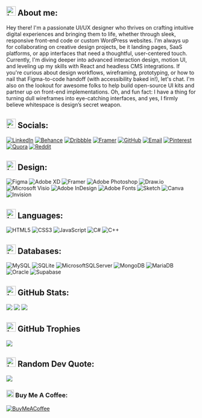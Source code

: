## <img width="25" height="25" alt="image" src="https://github.com/user-attachments/assets/41a80708-db4e-485b-8fa6-4a48510655ce" /> About me:
Hey there! I'm a passionate UI/UX designer who thrives on crafting intuitive digital experiences and bringing them to life, whether through sleek, responsive front-end code or custom WordPress websites. I'm always up for collaborating on creative design projects, be it landing pages, SaaS platforms, or app interfaces that need a thoughtful, user-centered touch. Currently, I'm diving deeper into advanced interaction design, motion UI, and leveling up my skills with React and headless CMS integrations. If you're curious about design workflows, wireframing, prototyping, or how to nail that Figma-to-code handoff (with accessibility baked in!), let's chat. I'm also on the lookout for awesome folks to help build open-source UI kits and partner up on front-end implementations. Oh, and fun fact: I have a thing for turning dull wireframes into eye-catching interfaces, and yes, I firmly believe whitespace is design’s secret weapon.

## <img width="25" height="25" alt="image" src="https://github.com/user-attachments/assets/a3153b49-e228-46fd-89cf-7195866148da" /> Socials:
[![LinkedIn](https://img.shields.io/badge/LinkedIn-0A66C2?logo=linkedin&logoColor=white)](https://linkedin.com/in/obstinate)
[![Behance](https://img.shields.io/badge/Behance-1769ff?logo=behance&logoColor=white)](https://behance.net/mustafa_zahid)
[![Dribbble](https://img.shields.io/badge/Dribbble-EA4C89?logo=dribbble&logoColor=white)](https://dribbble.com/mustafazahid)
[![Framer](https://img.shields.io/badge/Framer-0055FF?logo=framer&logoColor=white)](https://mustafazahid.framer.website/)
[![GitHub](https://img.shields.io/badge/GitHub-181717?logo=github&logoColor=white)](https://github.com/mustfa-zahid)
[![Email](https://img.shields.io/badge/Email-D14836?logo=gmail&logoColor=white)](mailto:mustafazahid00112@gmail.com)
[![Pinterest](https://img.shields.io/badge/Pinterest-E60023?logo=pinterest&logoColor=white)](https://pinterest.com/mustafazahid1)
[![Quora](https://img.shields.io/badge/Quora-B92B27?logo=quora&logoColor=white)](https://quora.com/profile/Ali-Mustafa-346)
[![Reddit](https://img.shields.io/badge/Reddit-FF4500?logo=reddit&logoColor=white)](https://reddit.com/user/Unfair_Reflection_15)

## <img width="25" height="25" alt="image" src="https://github.com/user-attachments/assets/6b64b36b-4053-4395-bad1-5b07ee985b5c" /> Design:
![Figma](https://img.shields.io/badge/figma-%23F24E1E.svg?style=for-the-badge&logo=figma&logoColor=white)
![Adobe XD](https://img.shields.io/badge/Adobe%20XD-470137?style=for-the-badge&logo=Adobe%20XD&logoColor=#FF61F6)
![Framer](https://img.shields.io/badge/Framer-black?style=for-the-badge&logo=framer&logoColor=blue)
![Adobe Photoshop](https://img.shields.io/badge/adobe%20photoshop-%2331A8FF.svg?style=for-the-badge&logo=adobe%20photoshop&logoColor=white)
![Draw.io](https://img.shields.io/badge/draw.io-%230075C2.svg?style=for-the-badge&logo=diagramsdotnet&logoColor=white)
![Microsoft Visio](https://img.shields.io/badge/Visio-2B579A?style=for-the-badge&logo=microsoftvisio&logoColor=white)
![Adobe InDesign](https://img.shields.io/badge/Adobe%20InDesign-49021F?style=for-the-badge&logo=adobeindesign&logoColor=FF3366)
![Adobe Fonts](https://img.shields.io/badge/Adobe%20Fonts-000B1D.svg?style=for-the-badge&logo=Adobe%20Fonts&logoColor=white)
![Sketch](https://img.shields.io/badge/Sketch-FFB387?style=for-the-badge&logo=sketch&logoColor=black)
![Canva](https://img.shields.io/badge/Canva-%2300C4CC.svg?style=for-the-badge&logo=Canva&logoColor=white)
![Invision](https://img.shields.io/badge/invision-FF3366?style=for-the-badge&logo=invision&logoColor=white)

## <img width="25" height="25" alt="image" src="https://github.com/user-attachments/assets/e5ee3447-6b47-424f-852c-dba8c560381e" /> Languages:
![HTML5](https://img.shields.io/badge/html5-%23E34F26.svg?style=for-the-badge&logo=html5&logoColor=white)
![CSS3](https://img.shields.io/badge/css3-%231572B6.svg?style=for-the-badge&logo=css3&logoColor=white)
![JavaScript](https://img.shields.io/badge/javascript-%23323330.svg?style=for-the-badge&logo=javascript&logoColor=%23F7DF1E)
![C#](https://img.shields.io/badge/c%23-%23239120.svg?style=for-the-badge&logo=csharp&logoColor=white)
![C++](https://img.shields.io/badge/c++-%2300599C.svg?style=for-the-badge&logo=c%2B%2B&logoColor=white)

## <img width="25" height="25" alt="image" src="https://github.com/user-attachments/assets/96a04380-ca68-43d4-ad6b-632c2fd6ddbe" /> Databases:
![MySQL](https://img.shields.io/badge/mysql-4479A1.svg?style=for-the-badge&logo=mysql&logoColor=white)
![SQLite](https://img.shields.io/badge/sqlite-%2307405e.svg?style=for-the-badge&logo=sqlite&logoColor=white)
![MicrosoftSQLServer](https://img.shields.io/badge/Microsoft%20SQL%20Server-CC2927?style=for-the-badge&logo=microsoft%20sql%20server&logoColor=white)
![MongoDB](https://img.shields.io/badge/MongoDB-%234ea94b.svg?style=for-the-badge&logo=mongodb&logoColor=white)
![MariaDB](https://img.shields.io/badge/MariaDB-003545?style=for-the-badge&logo=mariadb&logoColor=white)
![Oracle](https://img.shields.io/badge/Oracle-F80000?style=for-the-badge&logo=oracle&logoColor=white)
![Supabase](https://img.shields.io/badge/Supabase-3ECF8E?style=for-the-badge&logo=supabase&logoColor=white)


## <img width="25" height="25" alt="image" src="https://github.com/user-attachments/assets/81902430-3dd8-4e2b-b5bc-f42892925fd5" /> GitHub Stats:
![](https://github-readme-stats.vercel.app/api?username=mustfa-zahid&theme=default_repocard&hide_border=false&include_all_commits=true&count_private=true)
![](https://nirzak-streak-stats.vercel.app/?user=mustfa-zahid&theme=default_repocard&hide_border=false)
![](https://github-readme-stats.vercel.app/api/top-langs/?username=mustfa-zahid&theme=default_repocard&hide_border=false&include_all_commits=true&count_private=true&layout=compact)

## <img width="25" height="25" alt="image" src="https://github.com/user-attachments/assets/35466db4-8567-48ab-b533-301cd8d5ef9c" /> GitHub Trophies
![](https://github-profile-trophy.vercel.app/?username=mustfa-zahid&theme=transparent&no-frame=false&no-bg=false&margin-w=4)

## <img width="25" height="25" alt="image" src="https://github.com/user-attachments/assets/d6103652-bf9f-46f5-ab06-e1b5292acbfa" /> Random Dev Quote:
![](https://quotes-github-readme.vercel.app/api?type=vetical&theme=light)

### <img width="20" height="20" alt="image" src="https://github.com/user-attachments/assets/eb1404c3-8b60-4328-8167-cb7d4416b06e" /> Buy Me A Coffee:
[![BuyMeACoffee](https://img.shields.io/badge/Buy%20Me%20a%20Coffee-ffdd00?style=for-the-badge&logo=buy-me-a-coffee&logoColor=black)](https://buymeacoffee.com/obstinate) 
